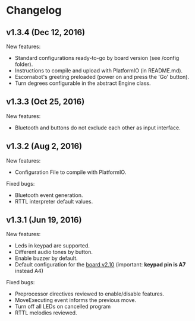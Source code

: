 
# Changelog

## v1.3.4 (Dec 12, 2016)

New features:
- Standard configurations ready-to-go by board version (see /config folder).
- Instructions to compile and upload with PlatformIO (in README.md).
- Escornabot's greeting preloaded (power on and press the 'Go' button).
- Turn degrees configurable in the abstract Engine class.

## v1.3.3 (Oct 25, 2016)

New features:
- Bluetooth and buttons do not exclude each other as input interface.

## v1.3.2 (Aug 2, 2016)

New features:
- Configuration File to compile with PlatformIO.

Fixed bugs:
- Bluetooth event generation.
- RTTL interpreter default values.

## v1.3.1 (Jun 19, 2016)

New features:
- Leds in keypad are supported.
- Different audio tones by button.
- Enable buzzer by default.
- Default configuration for the [board v2.10](https://github.com/escornabot/electronics/tree/master/Escorna_CPU_2_1) (important: __keypad pin is A7__ instead A4)

Fixed bugs:
- Preprocessor directives reviewed to enable/disable features.
- MoveExecuting event informs the previous move.
- Turn off all LEDs on cancelled program
- RTTL melodies reviewed.

